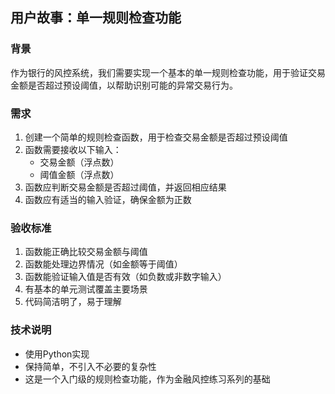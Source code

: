## 用户故事：单一规则检查功能

### 背景
作为银行的风控系统，我们需要实现一个基本的单一规则检查功能，用于验证交易金额是否超过预设阈值，以帮助识别可能的异常交易行为。

### 需求
1. 创建一个简单的规则检查函数，用于检查交易金额是否超过预设阈值
2. 函数需要接收以下输入：
   - 交易金额（浮点数）
   - 阈值金额（浮点数）
3. 函数应判断交易金额是否超过阈值，并返回相应结果
4. 函数应有适当的输入验证，确保金额为正数

### 验收标准
1. 函数能正确比较交易金额与阈值
2. 函数能处理边界情况（如金额等于阈值）
3. 函数能验证输入值是否有效（如负数或非数字输入）
4. 有基本的单元测试覆盖主要场景
5. 代码简洁明了，易于理解

### 技术说明
- 使用Python实现
- 保持简单，不引入不必要的复杂性
- 这是一个入门级的规则检查功能，作为金融风控练习系列的基础 
